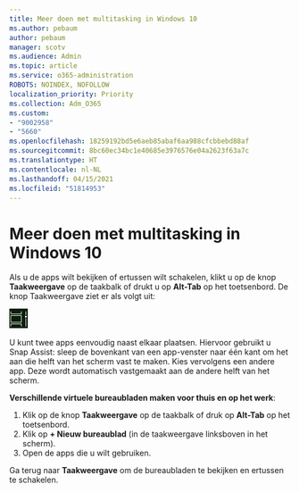 ```yaml
---
title: Meer doen met multitasking in Windows 10
ms.author: pebaum
author: pebaum
manager: scotv
ms.audience: Admin
ms.topic: article
ms.service: o365-administration
ROBOTS: NOINDEX, NOFOLLOW
localization_priority: Priority
ms.collection: Adm_O365
ms.custom:
- "9002958"
- "5660"
ms.openlocfilehash: 18259192bd5e6aeb85abaf6aa988cfcbbebd88af
ms.sourcegitcommit: 8bc60ec34bc1e40685e3976576e04a2623f63a7c
ms.translationtype: HT
ms.contentlocale: nl-NL
ms.lasthandoff: 04/15/2021
ms.locfileid: "51814953"
---
```

# <a name="do-more-with-multitasking-in-windows-10"></a>Meer doen met multitasking in Windows 10

Als u de apps wilt bekijken of ertussen wilt schakelen, klikt u op de knop **Taakweergave** op de taakbalk of drukt u op **Alt-Tab** op het toetsenbord. De knop Taakweergave ziet er als volgt uit:

![Knop Taakweergave](media/task-view.png)

U kunt twee apps eenvoudig naast elkaar plaatsen. Hiervoor gebruikt u Snap Assist: sleep de bovenkant van een app-venster naar één kant om het aan die helft van het scherm vast te maken. Kies vervolgens een andere app. Deze wordt automatisch vastgemaakt aan de andere helft van het scherm.

**Verschillende virtuele bureaubladen maken voor thuis en op het werk**:

1. Klik op de knop **Taakweergave** op de taakbalk of druk op **Alt-Tab** op het toetsenbord.
2. Klik op **+ Nieuw bureaublad** (in de taakweergave linksboven in het scherm).
3. Open de apps die u wilt gebruiken. 

Ga terug naar **Taakweergave** om de bureaubladen te bekijken en ertussen te schakelen.
